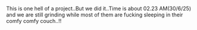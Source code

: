 This is one hell of a project..But we did it..Time is about 02.23 AM(30/6/25) and we are still grinding while most of them are fucking sleeping in their comfy comfy couch..!!

